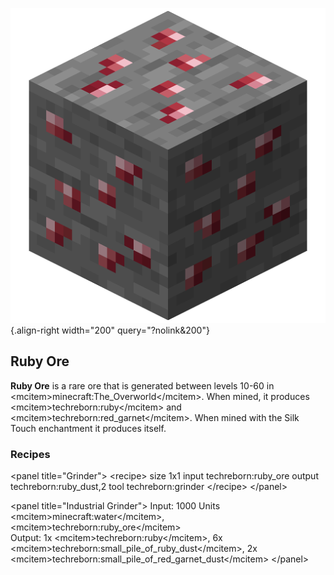 ![Ruby ore](/media/mods/techreborn/ruby_ore.png){.align-right width="200" query="?nolink&200"}

## Ruby Ore

**Ruby Ore** is a rare ore that is generated between levels 10-60 in \<mcitem\>minecraft:The_Overworld\</mcitem\>. When mined, it produces \<mcitem\>techreborn:ruby\</mcitem\> and \<mcitem\>techreborn:red_garnet\</mcitem\>. When mined with the Silk Touch enchantment it produces itself.

### Recipes

\<panel title="Grinder"\> \<recipe\> size 1x1 input techreborn:ruby_ore output techreborn:ruby_dust,2 tool techreborn:grinder \</recipe\> \</panel\>

\<panel title="Industrial Grinder"\> Input: 1000 Units \<mcitem\>minecraft:water\</mcitem\>, \<mcitem\>techreborn:ruby_ore\</mcitem\>\
Output: 1x \<mcitem\>techreborn:ruby\</mcitem\>, 6x \<mcitem\>techreborn:small_pile_of_ruby_dust\</mcitem\>, 2x \<mcitem\>techreborn:small_pile_of_red_garnet_dust\</mcitem\> \</panel\>

